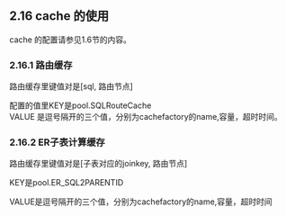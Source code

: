 ## 2.16 cache 的使用
cache 的配置请参见1.6节的内容。  


### 2.16.1 路由缓存
路由缓存里键值对是[sql, 路由节点]   
 
配置的值里KEY是pool.SQLRouteCache   
VALUE 是逗号隔开的三个值，分别为cachefactory的name,容量，超时时间。 
 
### 2.16.2 ER子表计算缓存
路由缓存里键值对是[子表对应的joinkey, 路由节点]  

KEY是pool.ER_SQL2PARENTID

VALUE是逗号隔开的三个值，分别为cachefactory的name,容量，超时时间


